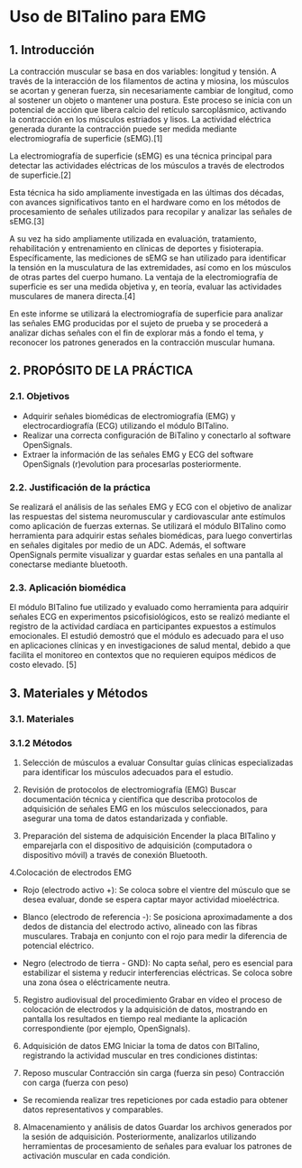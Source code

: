 # Uso de BITalino para EMG

## 1. Introducción
La contracción muscular se basa en dos variables: longitud y tensión. A través de la interacción de los filamentos de actina y miosina, los músculos se acortan y generan fuerza, sin necesariamente cambiar de longitud, como al sostener un objeto o mantener una postura. Este proceso se inicia con un potencial de acción que libera calcio del retículo sarcoplásmico, activando la contracción en los músculos estriados y lisos. La actividad eléctrica generada durante la contracción puede ser medida mediante electromiografía de superficie (sEMG).[1]

La electromiografía de superficie (sEMG) es una técnica principal para detectar las actividades eléctricas de los músculos a través de electrodos de superficie.[2]

Esta técnica ha sido ampliamente investigada en las últimas dos décadas, con avances significativos tanto en el hardware como en los métodos de procesamiento de señales utilizados para recopilar y analizar las señales de sEMG.[3]

A su vez ha sido ampliamente utilizada en evaluación, tratamiento, rehabilitación y entrenamiento en clínicas de deportes y fisioterapia. Específicamente, las mediciones de sEMG se han utilizado para identificar la tensión en la musculatura de las extremidades, así como en los músculos de otras partes del cuerpo humano.
La ventaja de la electromiografía de superficie es ser una medida objetiva y, en teoría, evaluar las actividades musculares de manera directa.[4]

En este informe se utilizará la electromiografía de superficie para analizar las señales EMG producidas por el sujeto de prueba y se procederá a analizar dichas señales con el fin de explorar más a fondo el tema, y reconocer los patrones generados en la contracción muscular humana.

## 2. PROPÓSITO DE LA PRÁCTICA
### 2.1. Objetivos
- Adquirir señales biomédicas de electromiografía (EMG) y electrocardiografía (ECG) utilizando el módulo BITalino.
- Realizar una correcta configuración de BiTalino y conectarlo al software OpenSignals.
- Extraer la información de las señales EMG y ECG del software OpenSignals (r)evolution para procesarlas posteriormente. 

### 2.2. Justificación de la práctica
Se realizará el análisis de las señales EMG y ECG con el objetivo de analizar las respuestas del sistema neuromuscular y cardiovascular ante estímulos como aplicación de fuerzas externas. Se utilizará el módulo BITalino como herramienta para adquirir estas señales biomédicas, para luego convertirlas en señales digitales por medio de un ADC. Además, el software OpenSignals permite visualizar y guardar estas señales en una pantalla al conectarse mediante bluetooth. 

### 2.3. Aplicación biomédica
El módulo BITalino fue utilizado y evaluado como herramienta para adquirir señales ECG en experimentos psicofisiológicos, esto se realizó mediante el registro de la actividad cardíaca en participantes expuestos a estímulos emocionales. El estudió demostró que el módulo es adecuado para el uso en aplicaciones clínicas y en investigaciones de salud mental, debido a que facilita el monitoreo en contextos que no requieren equipos médicos de costo elevado. [5]

## 3. Materiales y Métodos

### 3.1. Materiales

### 3.1.2 Métodos
1. Selección de músculos a evaluar
Consultar guías clínicas especializadas para identificar los músculos adecuados para el estudio.

2. Revisión de protocolos de electromiografía (EMG)
Buscar documentación técnica y científica que describa protocolos de adquisición de señales EMG en los músculos seleccionados, para asegurar una toma de datos estandarizada y confiable.

3. Preparación del sistema de adquisición
Encender la placa BITalino y emparejarla con el dispositivo de adquisición (computadora o dispositivo móvil) a través de conexión Bluetooth.

4.Colocación de electrodos EMG
- Rojo (electrodo activo +): Se coloca sobre el vientre del músculo que se desea evaluar, donde se espera captar mayor actividad mioeléctrica.

- Blanco (electrodo de referencia -): Se posiciona aproximadamente a dos dedos de distancia del electrodo activo, alineado con las fibras musculares. Trabaja en conjunto con el rojo para medir la diferencia de potencial eléctrico.

- Negro (electrodo de tierra - GND): No capta señal, pero es esencial para estabilizar el sistema y reducir interferencias eléctricas. Se coloca sobre una zona ósea o eléctricamente neutra.

5. Registro audiovisual del procedimiento
Grabar en vídeo el proceso de colocación de electrodos y la adquisición de datos, mostrando en pantalla los resultados en tiempo real mediante la aplicación correspondiente (por ejemplo, OpenSignals).

6. Adquisición de datos EMG
Iniciar la toma de datos con BITalino, registrando la actividad muscular en tres condiciones distintas:

7. Reposo muscular
Contracción sin carga (fuerza sin peso)
Contracción con carga (fuerza con peso)

- Se recomienda realizar tres repeticiones por cada estadio para obtener datos representativos y comparables.

8. Almacenamiento y análisis de datos
Guardar los archivos generados por la sesión de adquisición. Posteriormente, analizarlos utilizando herramientas de procesamiento de señales para evaluar los patrones de activación muscular en cada condición.

